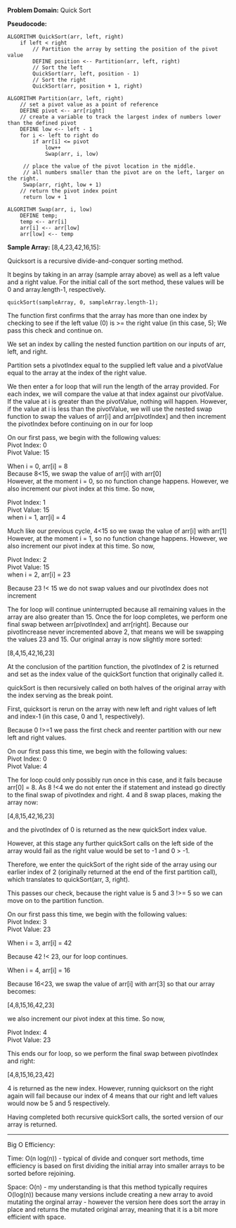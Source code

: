 **Problem Domain:** Quick Sort

**Pseudocode:**

```
ALGORITHM QuickSort(arr, left, right)
    if left < right
        // Partition the array by setting the position of the pivot value
        DEFINE position <-- Partition(arr, left, right)
        // Sort the left
        QuickSort(arr, left, position - 1)
        // Sort the right
        QuickSort(arr, position + 1, right)

ALGORITHM Partition(arr, left, right)
    // set a pivot value as a point of reference
    DEFINE pivot <-- arr[right]
    // create a variable to track the largest index of numbers lower than the defined pivot
    DEFINE low <-- left - 1
    for i <- left to right do
        if arr[i] <= pivot
            low++
            Swap(arr, i, low)

     // place the value of the pivot location in the middle.
     // all numbers smaller than the pivot are on the left, larger on the right.
     Swap(arr, right, low + 1)
    // return the pivot index point
     return low + 1

ALGORITHM Swap(arr, i, low)
    DEFINE temp;
    temp <-- arr[i]
    arr[i] <-- arr[low]
    arr[low] <-- temp
```

**Sample Array:** [8,4,23,42,16,15]:

Quicksort is a recursive divide-and-conquer sorting method.

It begins by taking in an array (sample array above) as well as a left value and a right value. For the initial call of the sort method, these values will be 0 and array.length-1, respectively.

```
quickSort(sampleArray, 0, sampleArray.length-1);
```

The function first confirms that the array has more than one index by checking to see if the left value (0) is >= the right value (in this case, 5); We pass this check and continue on.

We set an index by calling the nested function partition on our inputs of arr, left, and right.

Partition sets a pivotIndex equal to the supplied left value and a pivotValue equal to the array at the index of the right value.

We then enter a for loop that will run the length of the array provided. For each index, we will compare the value at that index against our pivotValue. If the value at i is greater than the pivotValue, nothing will happen. However, if the value at i is less than the pivotValue, we will use the nested swap function to swap the values of arr[i] and arr[pivotIndex] and then increment the pivotIndex before continuing on in our for loop

On our first pass, we begin with the following values:  
Pivot Index: 0  
Pivot Value: 15

When i = 0, arr[i] = 8  
Because 8<15, we swap the value of arr[i] with arr[0]  
However, at the moment i = 0, so no function change happens. However, we also increment our pivot index at this time. So now,

Pivot Index: 1  
Pivot Value: 15  
when i = 1, arr[i] = 4

Much like our previous cycle, 4<15 so we swap the value of arr[i] with arr[1]  
However, at the moment i = 1, so no function change happens. However, we also increment our pivot index at this time. So now,

Pivot Index: 2  
Pivot Value: 15  
when i = 2, arr[i] = 23

Because 23 !< 15 we do not swap values and our pivotIndex does not increment

The for loop will continue uninterrupted because all remaining values in the array are also greater than 15. Once the for loop completes, we perform one final swap between arr[pivotIndex] and arr[right]. Because our pivotIncrease never incremented above 2, that means we will be swapping the values 23 and 15. Our original array is now slightly more sorted:

[8,4,15,42,16,23]

At the conclusion of the partition function, the pivotIndex of 2 is returned and set as the index value of the quickSort function that originally called it.

quickSort is then recursively called on both halves of the original array with the index serving as the break point.

First, quicksort is rerun on the array with new left and right values of left and index-1 (in this case, 0 and 1, respectively).

Because 0 !>=1 we pass the first check and reenter partition with our new left and right values.

On our first pass this time, we begin with the following values:  
Pivot Index: 0  
Pivot Value: 4

The for loop could only possibly run once in this case, and it fails because arr[0] = 8. As 8 !<4 we do not enter the if statement and instead go directly to the final swap of pivotIndex and right. 4 and 8 swap places, making the array now:

[4,8,15,42,16,23]

and the pivotIndex of 0 is returned as the new quickSort index value.

However, at this stage any further quickSort calls on the left side of the array would fail as the right value would be set to -1 and 0 > -1.

Therefore, we enter the quickSort of the right side of the array using our earlier index of 2 (originally returned at the end of the first partition call), which translates to quickSort(arr, 3, right).

This passes our check, because the right value is 5 and 3 !>= 5 so we can move on to the partition function.

On our first pass this time, we begin with the following values:  
Pivot Index: 3  
Pivot Value: 23

When i = 3, arr[i] = 42

Because 42 !< 23, our for loop continues.

When i = 4, arr[i] = 16

Because 16<23, we swap the value of arr[i] with arr[3] so that our array becomes:

[4,8,15,16,42,23]

we also increment our pivot index at this time. So now,

Pivot Index: 4  
Pivot Value: 23

This ends our for loop, so we perform the final swap between pivotIndex and right:

[4,8,15,16,23,42]

4 is returned as the new index. However, running quicksort on the right again will fail because our index of 4 means that our right and left values would now be 5 and 5 respectively.

Having completed both recursive quickSort calls, the sorted version of our array is returned.

---

Big O Efficiency:

Time: O(n log(n)) - typical of divide and conquer sort methods, time efficiency is based on first dividing the initial array into smaller arrays to be sorted before rejoining.

Space: O(n) - my understanding is that this method typically requires O(log(n)) because many versions include creating a new array to avoid mutating the orginal array - however the version here does sort the array in place and returns the mutated original array, meaning that it is a bit more efficient with space.
